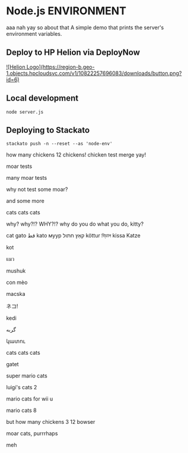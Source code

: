 # Node.js ENVIRONMENT
aaa
nah
yay
so
about that
A simple demo that prints the server's environment variables.

## Deploy to HP Helion via DeployNow
<a href="https://deploynow.hpcloud.com/?repoUrl=https://github.com/Phanatic/node-env">
![Helion  Logo](https://region-b.geo-1.objects.hpcloudsvc.com/v1/10822257696083/downloads/button.png?id=6)
</a>

<!--
<a href="http://localhost:3000/?repoUrl=https://github.com/Phanatic/node-env">
![Helion  Logo](https://region-b.geo-1.objects.hpcloudsvc.com/v1/10822257696083/downloads/possiblenames.png?id=1)
</a>

 
![Helion  Logo](https://region-b.geo-1.objects.hpcloudsvc.com/v1/10822257696083/downloads/DeployNowButton.png?id=1)
-->
## Local development

    node server.js

## Deploying to Stackato

    stackato push -n --reset --as 'node-env'
    
    
   how many chickens
   12 chickens!
chicken
test merge yay!

moar tests

many moar tests

why not test some moar?

and some more

cats cats cats

why? why?!? WHY?!? why do you do what you do, kitty?

cat gato قط kato муур קאַץ חתול köttur বিড়াল kissa  Katze

kot

แมว

mushuk

con mèo

macska

ネコ!

kedi

گربه

կատու

cats cats cats

gatet

super mario cats

luigi's cats 2

mario cats for wii u

mario cats 8

but how many chickens
3
12
bowser

moar cats, purrrhaps

meh
